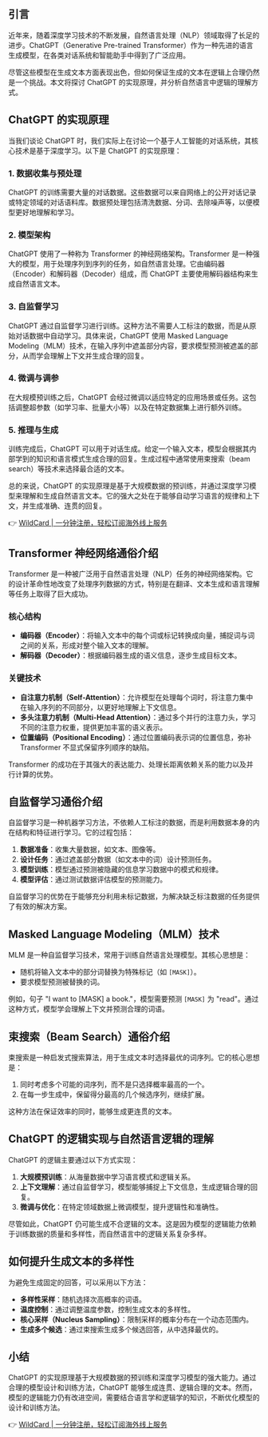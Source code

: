 ## 引言

近年来，随着深度学习技术的不断发展，自然语言处理（NLP）领域取得了长足的进步。ChatGPT（Generative Pre-trained Transformer）作为一种先进的语言生成模型，在各类对话系统和智能助手中得到了广泛应用。

尽管这些模型在生成文本方面表现出色，但如何保证生成的文本在逻辑上合理仍然是一个挑战。本文将探讨 ChatGPT 的实现原理，并分析自然语言中逻辑的理解方式。

## ChatGPT 的实现原理

当我们谈论 ChatGPT 时，我们实际上在讨论一个基于人工智能的对话系统，其核心技术是基于深度学习。以下是 ChatGPT 的实现原理：

### 1. 数据收集与预处理

ChatGPT 的训练需要大量的对话数据。这些数据可以来自网络上的公开对话记录或特定领域的对话语料库。数据预处理包括清洗数据、分词、去除噪声等，以便模型更好地理解和学习。

### 2. 模型架构

ChatGPT 使用了一种称为 Transformer 的神经网络架构。Transformer 是一种强大的模型，用于处理序列到序列的任务，如自然语言处理。它由编码器（Encoder）和解码器（Decoder）组成，而 ChatGPT 主要使用解码器结构来生成自然语言文本。

### 3. 自监督学习

ChatGPT 通过自监督学习进行训练。这种方法不需要人工标注的数据，而是从原始对话数据中自动学习。具体来说，ChatGPT 使用 Masked Language Modeling（MLM）技术，在输入序列中遮盖部分内容，要求模型预测被遮盖的部分，从而学会理解上下文并生成合理的回复。

### 4. 微调与调参

在大规模预训练之后，ChatGPT 会经过微调以适应特定的应用场景或任务。这包括调整超参数（如学习率、批量大小等）以及在特定数据集上进行额外训练。

### 5. 推理与生成

训练完成后，ChatGPT 可以用于对话生成。给定一个输入文本，模型会根据其内部学到的知识和语言模式生成合理的回复。生成过程中通常使用束搜索（beam search）等技术来选择最合适的文本。

总的来说，ChatGPT 的实现原理是基于大规模数据的预训练，并通过深度学习模型来理解和生成自然语言文本。它的强大之处在于能够自动学习语言的规律和上下文，并生成准确、连贯的回复。

👉 [WildCard | 一分钟注册，轻松订阅海外线上服务](https://bit.ly/bewildcard)

## Transformer 神经网络通俗介绍

Transformer 是一种被广泛用于自然语言处理（NLP）任务的神经网络架构。它的设计革命性地改变了处理序列数据的方式，特别是在翻译、文本生成和语言理解等任务上取得了巨大成功。

### 核心结构

- **编码器（Encoder）**：将输入文本中的每个词或标记转换成向量，捕捉词与词之间的关系，形成对整个输入文本的理解。
- **解码器（Decoder）**：根据编码器生成的语义信息，逐步生成目标文本。

### 关键技术

- **自注意力机制（Self-Attention）**：允许模型在处理每个词时，将注意力集中在输入序列的不同部分，以更好地理解上下文信息。
- **多头注意力机制（Multi-Head Attention）**：通过多个并行的注意力头，学习不同的注意力权重，提供更加丰富的语义表示。
- **位置编码（Positional Encoding）**：通过位置编码表示词的位置信息，弥补 Transformer 不显式保留序列顺序的缺陷。

Transformer 的成功在于其强大的表达能力、处理长距离依赖关系的能力以及并行计算的优势。

## 自监督学习通俗介绍

自监督学习是一种机器学习方法，不依赖人工标注的数据，而是利用数据本身的内在结构和特征进行学习。它的过程包括：

1. **数据准备**：收集大量数据，如文本、图像等。
2. **设计任务**：通过遮盖部分数据（如文本中的词）设计预测任务。
3. **模型训练**：模型通过预测被隐藏的信息学习数据中的模式和规律。
4. **模型评估**：通过测试数据评估模型的预测能力。

自监督学习的优势在于能够充分利用未标记数据，为解决缺乏标注数据的任务提供了有效的解决方案。

## Masked Language Modeling（MLM）技术

MLM 是一种自监督学习技术，常用于训练自然语言处理模型。其核心思想是：

- 随机将输入文本中的部分词替换为特殊标记（如 `[MASK]`）。
- 要求模型预测被替换的词。

例如，句子 "I want to [MASK] a book."，模型需要预测 `[MASK]` 为 "read"。通过这种方式，模型学会理解上下文并预测合理的词语。

## 束搜索（Beam Search）通俗介绍

束搜索是一种启发式搜索算法，用于生成文本时选择最优的词序列。它的核心思想是：

1. 同时考虑多个可能的词序列，而不是只选择概率最高的一个。
2. 在每一步生成中，保留得分最高的几个候选序列，继续扩展。

这种方法在保证效率的同时，能够生成更连贯的文本。

## ChatGPT 的逻辑实现与自然语言逻辑的理解

ChatGPT 的逻辑主要通过以下方式实现：

1. **大规模预训练**：从海量数据中学习语言模式和逻辑关系。
2. **上下文理解**：通过自监督学习，模型能够捕捉上下文信息，生成逻辑合理的回复。
3. **微调与优化**：在特定领域数据上微调模型，提升逻辑性和准确性。

尽管如此，ChatGPT 仍可能生成不合逻辑的文本。这是因为模型的逻辑能力依赖于训练数据的质量和多样性，而自然语言中的逻辑关系复杂多样。

## 如何提升生成文本的多样性

为避免生成固定的回答，可以采用以下方法：

- **多样性采样**：随机选择次高概率的词语。
- **温度控制**：通过调整温度参数，控制生成文本的多样性。
- **核心采样（Nucleus Sampling）**：限制采样的概率分布在一个动态范围内。
- **生成多个候选**：通过束搜索生成多个候选回答，从中选择最优的。

## 小结

ChatGPT 的实现原理基于大规模数据的预训练和深度学习模型的强大能力。通过合理的模型设计和训练方法，ChatGPT 能够生成连贯、逻辑合理的文本。然而，模型的逻辑能力仍有改进空间，需要结合语言学和逻辑学的知识，不断优化模型的设计和训练方法。

👉 [WildCard | 一分钟注册，轻松订阅海外线上服务](https://bit.ly/bewildcard)